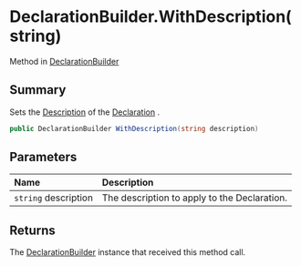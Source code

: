 # DeclarationBuilder.WithDescription(string)

Method in [DeclarationBuilder](/api/csharp/yarn.compiler.declarationbuilder.md)

## Summary


Sets the  <a href="yarn.compiler.declaration.description.md">Description</a>  of the  <a href="yarn.compiler.declarationbuilder.declaration.md">Declaration</a> .


```csharp
public DeclarationBuilder WithDescription(string description)
```

## Parameters

|Name|Description|
|:---|:---|
|`string` description|The description to apply to the Declaration.|

## Returns

The  <a href="yarn.compiler.declarationbuilder.md">DeclarationBuilder</a>  instance that received
this method call.

